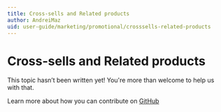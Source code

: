 ```yaml
---
title: Cross-sells and Related products
author: AndreiMaz
uid: user-guide/marketing/promotional/crosssells-related-products
---
```

# Cross-sells and Related products

This topic hasn’t been written yet! You're more than welcome to help us with that.

Learn more about how you can contribute on [GitHub](https://github.com/nopSolutions/nopCommerce-Docs/blob/master/CONTRIBUTING.md)